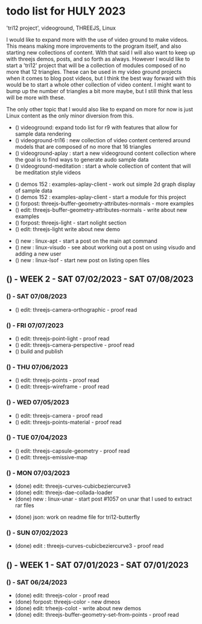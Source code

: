 # todo list for HULY 2023

'tri12 project', videoground, THREEJS, Linux

I would like to expand more with the use of video ground to make videos. This means making more improvements to the program itself, and also starting new collections of content. With that said I will also want to keep up with threejs demos, posts, and so forth as always. However I would like to start a 'tri12' project that will be a collection of modules composed of no more that 12 triangles. These can be used in my video ground projects when it comes to blog post videos, but I think the best way forward with this would be to start a whole other collection of video content. I might want to bump up the number of triangles a bit more maybe, but I still think that less will be more with these.

The only other topic that I would also like to expand on more for now is just Linux content as the only minor diversion from this.

<!-------- ----------
-- videoground
---------- --------->
* () videoground: expand todo list for r9 with features that allow for sample data rendering
* () videoground-tri16 : new collection of video content centered around models that are composed of no more that 16 triangles
* () videoground-aplay : start a new videoground content collection where the goal is to find ways to generate audo sample data
* () videoground-meditation : start a whole collection of content that will be meditation style videos
<!-------- ----------
-- EXPAND THREEJS
---------- --------->
* () demos 152 : examples-aplay-client - work out simple 2d graph display of sample data
* () demos 152 : examples-aplay-client - start a module for this project
* () forpost: threejs-buffer-geometry-attributes-normals - more examples
* () edit: threejs-buffer-geometry-attributes-normals - write about new examples
* () forpost: threejs-light - start nolight section
* () edit: threejs-light write about new demo
<!-------- ----------
-- NEW POST IDEAS FOR LINUX
---------- --------->
* () new : linux-apt - start a post on the main apt command
* () new : linux-visudo - see about working out a post on using visudo and adding a new user
* () new : linux-lsof - start new post on listing open files

<!-------- ----------
-- WEEK 2
---------- --------->
## () - WEEK 2 - SAT 07/02/2023 - SAT 07/08/2023



### () - SAT 07/08/2023
* () edit: threejs-camera-orthographic - proof read

### () - FRI 07/07/2023
* () edit: threejs-point-light - proof read
* () edit: threejs-camera-perspective - proof read
* () build and publish

### () - THU 07/06/2023
* () edit: threejs-points - proof read
* () edit: threejs-wireframe - proof read

### () - WED 07/05/2023
* () edit: threejs-camera - proof read
* () edit: threejs-points-material - proof read

### () - TUE 07/04/2023
* () edit: threejs-capsule-geometry - proof read
* () edit: threejs-emissive-map

### () - MON 07/03/2023
<!-- demos / write / edit -->
* (done) edit: threejs-curves-cubicbeziercurve3
* (done) edit: threejs-dae-collada-loader
* (done) new : linux-unar - start post #1057 on unar that I used to extract rar files
<!-- 'tri12' project -->
* (done) json: work on readme file for tri12-butterfly

### () - SUN 07/02/2023
* (done) edit : threejs-curves-cubicbeziercurve3 - proof read

<!-------- ----------
-- WEEK 1
---------- --------->
## () - WEEK 1 - SAT 07/01/2023 - SAT 07/01/2023

### () - SAT 06/24/2023
* (done) edit: threejs-color - proof read
* (done) forpost: threejs-color - new dmeos
* (done) edit: trheejs-colot - write about new demos
* (done) edit: threejs-buffer-geometry-set-from-points - proof read

